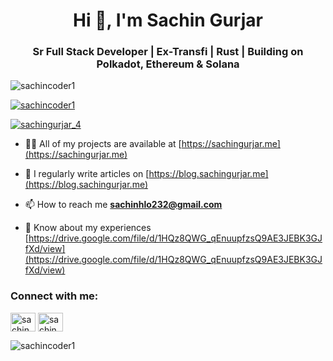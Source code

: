 <h1 align="center">Hi 👋, I'm Sachin Gurjar</h1>
<h3 align="center">Sr Full Stack Developer | Ex-Transfi | Rust | Building on Polkadot, Ethereum & Solana</h3>

<p align="left"> <img src="https://komarev.com/ghpvc/?username=sachincoder1&label=Profile%20views&color=0e75b6&style=flat" alt="sachincoder1" /> </p>

<p align="left"> <a href="https://github.com/ryo-ma/github-profile-trophy"><img src="https://github-profile-trophy.vercel.app/?username=sachincoder1" alt="sachincoder1" /></a> </p>

<p align="left"> <a href="https://twitter.com/sachingurjar_4" target="blank"><img src="https://img.shields.io/twitter/follow/sachingurjar_4?logo=twitter&style=for-the-badge" alt="sachingurjar_4" /></a> </p>

- 👨‍💻 All of my projects are available at [https://sachingurjar.me](https://sachingurjar.me)

- 📝 I regularly write articles on [https://blog.sachingurjar.me](https://blog.sachingurjar.me)

- 📫 How to reach me **sachinhlo232@gmail.com**

- 📄 Know about my experiences [https://drive.google.com/file/d/1HQz8QWG_qEnuupfzsQ9AE3JEBK3GJfXd/view](https://drive.google.com/file/d/1HQz8QWG_qEnuupfzsQ9AE3JEBK3GJfXd/view)

<h3 align="left">Connect with me:</h3>
<p align="left">
<a href="https://twitter.com/sachingurjar_4" target="blank"><img align="center" src="https://raw.githubusercontent.com/rahuldkjain/github-profile-readme-generator/master/src/images/icons/Social/twitter.svg" alt="sachingurjar_4" height="30" width="40" /></a>
<a href="https://linkedin.com/in/sachingurjar" target="blank"><img align="center" src="https://raw.githubusercontent.com/rahuldkjain/github-profile-readme-generator/master/src/images/icons/Social/linked-in-alt.svg" alt="sachingurjar" height="30" width="40" /></a>
</p>

<p><img align="center" src="https://github-readme-stats.vercel.app/api/top-langs?username=sachincoder1&show_icons=true&locale=en&layout=compact" alt="sachincoder1" /></p>
